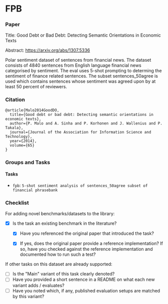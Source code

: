 # FPB

### Paper

Title: Good Debt or Bad Debt: Detecting Semantic Orientations in Economic Texts

Abstract: https://arxiv.org/abs/1307.5336

Polar sentiment dataset of sentences from financial news. The dataset consists of 4840 sentences from English language financial news categorised by sentiment. The eval uses 5-shot prompting to determing the sentiment of finance related sentences. The subset sentences_50agree is used which contains sentences whose sentiment was agreed upon by at least 50 percent of reviewers. 

### Citation

```
@article{Malo2014GoodDO,
  title={Good debt or bad debt: Detecting semantic orientations in economic texts},
  author={P. Malo and A. Sinha and P. Korhonen and J. Wallenius and P. Takala},
  journal={Journal of the Association for Information Science and Technology},
  year={2014},
  volume={65}
}
```

### Groups and Tasks

#### Tasks

* `fpb`: `5-shot sentiment analysis of sentences_50agree subset of financial phrasebank`

### Checklist

For adding novel benchmarks/datasets to the library:
* [x] Is the task an existing benchmark in the literature?
  * [x] Have you referenced the original paper that introduced the task?
  * [x] If yes, does the original paper provide a reference implementation? If so, have you checked against the reference implementation and documented how to run such a test?


If other tasks on this dataset are already supported:
* [ ] Is the "Main" variant of this task clearly denoted?
* [ ] Have you provided a short sentence in a README on what each new variant adds / evaluates?
* [ ] Have you noted which, if any, published evaluation setups are matched by this variant?
